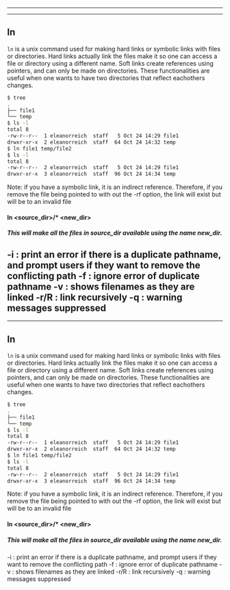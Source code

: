 
---
---

ln
-------
`ln` is a unix command used for making hard links or symbolic links with files or directories.
Hard links actually link the files make it so one can access a file or directory using a different name.
Soft links create references using pointers, and can only be made on directories.
These functionalities are useful when one wants to have two directories that reflect eachothers changes. 

~~~ bash
$ tree
.
├── file1
└── temp
$ ls -l
total 8
-rw-r--r--  1 eleanorreich  staff   5 Oct 24 14:29 file1
drwxr-xr-x  2 eleanorreich  staff  64 Oct 24 14:32 temp
$ ln file1 temp/file2
$ ls -l
total 8
-rw-r--r--  2 eleanorreich  staff   5 Oct 24 14:29 file1
drwxr-xr-x  3 eleanorreich  staff  96 Oct 24 14:34 temp

~~~

<!--more-->

Note: if you have a symbolic link, it is an indirect reference. Therefore, if you remove the file being 
pointed to with out the -rf option, the link will exist but will be to an invalid file


#### ln <source_dir>/* <new_dir>

##### This will make all the files in source_dir available using the name new_dir.


-i : print an error if there is a duplicate pathname, and prompt users if they want to remove the
conflicting path
-f : ignore error of duplicate pathname
-v : shows filenames as they are linked
-r/R : link recursively
-q : warning messages suppressed
---
---

ln
-------
`ln` is a unix command used for making hard links or symbolic links with files or directories.
Hard links actually link the files make it so one can access a file or directory using a different name.
Soft links create references using pointers, and can only be made on directories.
These functionalities are useful when one wants to have two directories that reflect eachothers changes. 

~~~ bash
$ tree
.
├── file1
└── temp
$ ls -l
total 8
-rw-r--r--  1 eleanorreich  staff   5 Oct 24 14:29 file1
drwxr-xr-x  2 eleanorreich  staff  64 Oct 24 14:32 temp
$ ln file1 temp/file2
$ ls -l
total 8
-rw-r--r--  2 eleanorreich  staff   5 Oct 24 14:29 file1
drwxr-xr-x  3 eleanorreich  staff  96 Oct 24 14:34 temp

~~~

<!--more-->

Note: if you have a symbolic link, it is an indirect reference. Therefore, if you remove the file being 
pointed to with out the -rf option, the link will exist but will be to an invalid file


#### ln <source_dir>/* <new_dir>

##### This will make all the files in source_dir available using the name new_dir.


-i : print an error if there is a duplicate pathname, and prompt users if they want to remove the
conflicting path
-f : ignore error of duplicate pathname
-v : shows filenames as they are linked
-r/R : link recursively
-q : warning messages suppressed
